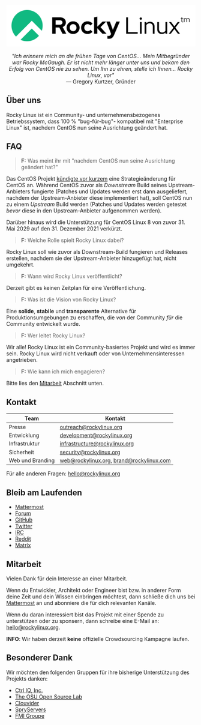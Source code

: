 <p align="center">
<a href="https://rockylinux.org/">
<img src="https://raw.githubusercontent.com/rocky-linux/branding/main/logo-text-light%402x.png" alt="Rocky Linux Logo">
</a>
</p>

<p align="center">
<i>"Ich erinnere mich an die frühen Tage von CentOS... Mein Mitbegründer war Rocky McGaugh. Er ist nicht mehr länger unter uns und bekam den Erfolg von CentOS nie zu sehen. Um Ihn zu ehren, stelle ich Ihnen... Rocky Linux, vor"</i><br>
— Gregory Kurtzer, Gründer
</p>

## Über uns

Rocky Linux ist ein Community- und unternehmensbezogenes Betriebssystem, dass 100 % "bug-für-bug"- kompatibel mit "Enterprise Linux" ist, nachdem CentOS nun seine Ausrichtung geändert hat.

## FAQ

> **F:** Was meint ihr mit "nachdem CentOS nun seine Ausrichtung geändert hat?"

Das CentOS Projekt [kündigte vor kurzem](https://blog.centos.org/2020/12/future-is-centos-stream/) eine Strategieänderung für CentOS an. Während CentOS zuvor als *Downstream* Build seines Upstream-Anbieters fungierte (Patches und Updates werden erst dann ausgeliefert, nachdem der Upstream-Anbieter diese implementiert hat), soll CentOS nun zu einem *Upstream* Build werden (Patches und Updates werden getestet *bevor* diese in den Upstream-Anbieter aufgenommen werden).

Darüber hinaus wird die Unterstützung für CentOS Linux 8 von zuvor 31. Mai 2029 auf den 31. Dezember 2021 verkürzt.

> **F:** Welche Rolle spielt Rocky Linux dabei?

Rocky Linux soll wie zuvor als Downstream-Build fungieren und Releases erstellen, nachdem sie der Upstream-Anbieter hinzugefügt hat, nicht umgekehrt.

> **F:** Wann wird Rocky Linux veröffentlicht?

Derzeit gibt es keinen Zeitplan für eine Veröffentlichung.

> **F:** Was ist die Vision von Rocky Linux?

Eine **solide**, **stabile** und **transparente** Alternative für Produktionsumgebungen zu erschaffen, die *von* der Community *für* die Community entwickelt wurde.

> **F:** Wer leitet Rocky Linux?

Wir alle! Rocky Linux ist ein Community-basiertes Projekt und wird es immer sein. Rocky Linux wird nicht verkauft oder von Unternehmensinteressen angetrieben.

> **F:** Wie kann ich mich engagieren?

Bitte lies den [Mitarbeit](#mitarbeit) Abschnitt unten.

## Kontakt

| Team                          | Kontakt                                   |
|-------------------------------|-------------------------------------------|
| Presse                        | outreach@rockylinux.org                   |
| Entwicklung                   | development@rockylinux.org                |
| Infrastruktur                 | infrastructure@rockylinux.org             |
| Sicherheit                    | security@rockylinux.org                   |
| Web und Branding              | web@rockylinux.org, brand@rockylinux.com  |


Für alle anderen Fragen: hello@rockylinux.org

## Bleib am Laufenden

* [Mattermost](https://chat.rockylinux.org)
* [Forum](https://forums.rockylinux.org/)
* [GitHub](https://github.com/rocky-linux/)
* [Twitter](https://twitter.com/rocky_linux)
* [IRC](https://webchat.freenode.net/?channels=rockylinux)
* [Reddit](https://www.reddit.com/r/RockyLinux)
* [Matrix](https://matrix.to/#/+rockylinux:matrix.org)

## Mitarbeit

Vielen Dank für dein Interesse an einer Mitarbeit.

Wenn du Entwickler, Architekt oder Engineer bist bzw. in anderer Form deine Zeit und dein Wissen einbringen möchtest, dann schließe dich uns bei [Mattermost](https://chat.rockylinux.org) an und abonniere die für dich relevanten Kanäle.

Wenn du daran interessiert bist das Projekt mit einer Spende zu unterstützen oder zu sponsern, dann schreibe eine E-Mail an: hello@rockylinux.org.

**INFO**: Wir haben derzeit **keine** offizielle Crowdsourcing Kampagne laufen.

## Besonderer Dank

Wir möchten den folgenden Gruppen für ihre bisherige Unterstützung des Projekts danken:
* [Ctrl IQ, Inc.](https://www.ctrliq.com)
* [The OSU Open Source Lab](https://osuosl.org/)
* [Clouvider](https://www.clouvider.co.uk/)
* [SpryServers](https://www.spryservers.net/)
* [FMI Groupe](https://www.fmi.fr/)

